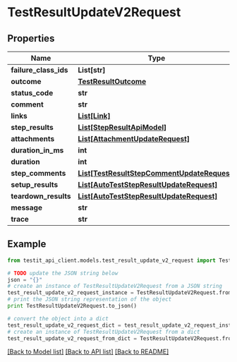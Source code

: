 # TestResultUpdateV2Request


## Properties
Name | Type | Description | Notes
------------ | ------------- | ------------- | -------------
**failure_class_ids** | **List[str]** |  | [optional] 
**outcome** | [**TestResultOutcome**](TestResultOutcome.md) |  | [optional] 
**status_code** | **str** |  | [optional] 
**comment** | **str** |  | [optional] 
**links** | [**List[Link]**](Link.md) |  | [optional] 
**step_results** | [**List[StepResultApiModel]**](StepResultApiModel.md) |  | [optional] 
**attachments** | [**List[AttachmentUpdateRequest]**](AttachmentUpdateRequest.md) |  | [optional] 
**duration_in_ms** | **int** |  | [optional] 
**duration** | **int** |  | [optional] 
**step_comments** | [**List[TestResultStepCommentUpdateRequest]**](TestResultStepCommentUpdateRequest.md) |  | [optional] 
**setup_results** | [**List[AutoTestStepResultUpdateRequest]**](AutoTestStepResultUpdateRequest.md) |  | [optional] 
**teardown_results** | [**List[AutoTestStepResultUpdateRequest]**](AutoTestStepResultUpdateRequest.md) |  | [optional] 
**message** | **str** |  | [optional] 
**trace** | **str** |  | [optional] 

## Example

```python
from testit_api_client.models.test_result_update_v2_request import TestResultUpdateV2Request

# TODO update the JSON string below
json = "{}"
# create an instance of TestResultUpdateV2Request from a JSON string
test_result_update_v2_request_instance = TestResultUpdateV2Request.from_json(json)
# print the JSON string representation of the object
print TestResultUpdateV2Request.to_json()

# convert the object into a dict
test_result_update_v2_request_dict = test_result_update_v2_request_instance.to_dict()
# create an instance of TestResultUpdateV2Request from a dict
test_result_update_v2_request_from_dict = TestResultUpdateV2Request.from_dict(test_result_update_v2_request_dict)
```
[[Back to Model list]](../README.md#documentation-for-models) [[Back to API list]](../README.md#documentation-for-api-endpoints) [[Back to README]](../README.md)


